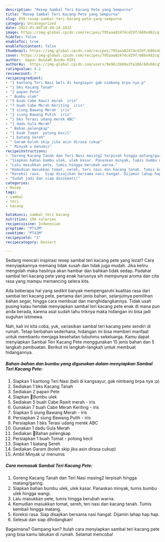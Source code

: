 ```yaml
---
description: "Resep Sambal Teri Kacang Pete yang Sempurna"
title: "Resep Sambal Teri Kacang Pete yang Sempurna"
slug: 859-resep-sambal-teri-kacang-pete-yang-sempurna
category: Uncategorized
date: 2022-01-04T18:49:24.183Z
image: https://img-global.cpcdn.com/recipes/795aaa82474cd29f/680x482cq70/sambal-teri-kacang-pete-foto-resep-utama.jpg
hideToc: false
enableToc: true
enableTocContent: false
thumbnail: https://img-global.cpcdn.com/recipes/795aaa82474cd29f/680x482cq70/sambal-teri-kacang-pete-foto-resep-utama.jpg
cover: https://img-global.cpcdn.com/recipes/795aaa82474cd29f/680x482cq70/sambal-teri-kacang-pete-foto-resep-utama.jpg
author:  Dapur BundaR Bunda RIRI
authorAv:  https://img-global.cpcdn.com/users/9e96c2b89a3fe186/60x60cq50/avatar.jpg
ratingvalue: 4.2
reviewcount: 7
recipeingredient:
- "1 kantong Teri Nasi beli di kangsayur gak nimbang brpa nya p"
- "1 bks Kacang Tanah"
- "2 papan Pete"
- " Bumbu ulek"
- "5 buah Cabe Rawit merah  iris"
- "7 buah Cabe Merah Keriting  iris"
- "5 siung Bawang Merah  iris"
- "2 siung Bawang Putih  iris"
- "1 bks Terasi udang merek ABC"
- "1 dadu Gula Merah"
- " Bahan pelengkap"
- "1 buah Tomat  potong kecil"
- "1 batang Sereh"
- " Garam boleh skip jika asin dirasa cukup"
- " Minyak u menumis"
recipeinstructions:
- "Goreng Kacang Tanah dan Teri Nasi masing2 terpisah hingga matang/garing."
- "Siapkan bahan bumbu ulek, ulek kasar. Panaskan minyak, tumis bumbu ulek hingga wangi."
- "Lalu masukkan pete, tumis hingga berubah warna."
- "Kemudian masukkan tomat, sereh, teri nasi dan kacang tanah. Tumis kembali hingga matang."
- "Koreksi rasa.  Siap disajikan bersama nasi hangat. Dijamin lahap hap hap."
- "Sudah jadi dan siap dinikmati!"
categories:
- Resep
tags:
- sambal
- teri
- kacang

katakunci: sambal teri kacang 
nutrition: 194 calories
recipecuisine: Indonesian
preptime: "PT12M"
cooktime: "PT43M"
recipeyield: "3"
recipecategory: Dessert

---
```



Sedang mencari inspirasi resep sambal teri kacang pete yang lezat? Cara menyiapkannya memang tidak susah dan tidak juga mudah. Jika keliru mengolah maka hasilnya akan hambar dan bahkan tidak sedap. Padahal sambal teri kacang pete yang enak harusnya sih mempunyai aroma dan cita rasa yang mampu memancing selera kita.


Ada beberapa hal yang sedikit banyak mempengaruhi kualitas rasa dari sambal teri kacang pete, pertama dari jenis bahan, selanjutnya pemilihan bahan segar, hingga cara membuat dan menghidangkannya. Tidak usah pusing kalau hendak menyiapkan sambal teri kacang pete enak di mana pun anda berada, karena asal sudah tahu triknya maka hidangan ini bisa jadi suguhan istimewa.




Nah, kali ini kita coba, yuk, variasikan sambal teri kacang pete sendiri di rumah. Tetap berbahan sederhana, hidangan ini bisa memberi manfaat untuk membantu menjaga kesehatan tubuhmu sekeluarga. Kamu dapat menyiapkan Sambal Teri Kacang Pete menggunakan 15 jenis bahan dan 5 langkah pembuatan. Berikut ini langkah-langkah untuk membuat hidangannya.

<!--inarticleads1-->

##### Bahan-bahan dan bumbu yang digunakan dalam menyiapkan Sambal Teri Kacang Pete:

1. Siapkan 1 kantong Teri Nasi (beli di kangsayur, gak nimbang brpa nya :p)
1. Sediakan 1 bks Kacang Tanah
1. Sediakan 2 papan Pete
1. Siapkan  📌Bumbu ulek
1. Sediakan 5 buah Cabe Rawit merah - iris
1. Gunakan 7 buah Cabe Merah Keriting - iris
1. Siapkan 5 siung Bawang Merah - iris
1. Persiapkan 2 siung Bawang Putih - iris
1. Persiapkan 1 bks Terasi udang merek ABC
1. Gunakan 1 dadu Gula Merah
1. Sediakan  📌Bahan pelengkap
1. Persiapkan 1 buah Tomat - potong kecil
1. Siapkan 1 batang Sereh
1. Sediakan  Garam (boleh skip jika asin dirasa cukup)
1. Ambil  Minyak u/ menumis




<!--inarticleads2-->

##### Cara memasak Sambal Teri Kacang Pete:

1. Goreng Kacang Tanah dan Teri Nasi masing2 terpisah hingga matang/garing.
1. Siapkan bahan bumbu ulek, ulek kasar. Panaskan minyak, tumis bumbu ulek hingga wangi.
1. Lalu masukkan pete, tumis hingga berubah warna.
1. Kemudian masukkan tomat, sereh, teri nasi dan kacang tanah. Tumis kembali hingga matang.
1. Koreksi rasa.  Siap disajikan bersama nasi hangat. Dijamin lahap hap hap.
1. Selesai dan siap dihidangkan!



Bagaimana? Gampang kan? Itulah cara menyiapkan sambal teri kacang pete yang bisa kamu lakukan di rumah. Selamat mencoba!
